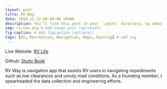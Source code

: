 ```yaml
---
layout: post
title: RV Way
date: 2019-11-12 00:00:00 +0300
description: You’ll find this post in your `_posts` directory. Go ahead and edit it and re-build the site to see your changes. # Add post description (optional)
img: rv-nav.png # Add image post (optional)
fig-caption: # Add figcaption (optional)
tags: [RV, Recreation, Navigation, Maps, Routing] # add tag
---
```


Live Website: [RV Life](https://rvnav.com)

Github: [Study Book](https://github.com/connorpheraty?tab=repositories) 

RV Way is navigation app that assists RV users in navigating impediments such as low clearances and unruly road conditions. As a founding member, I spearheaded the data collection and engineering efforts. 

